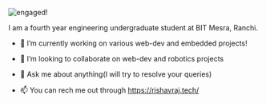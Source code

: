 ![engaged!](https://user-images.githubusercontent.com/54862783/125913036-52f0020d-560b-493e-89dc-9483b3c0165c.png)

I am a fourth year engineering undergraduate student at BIT Mesra, Ranchi.

<!--
**rishavrajRDX/rishavrajRDX** is a ✨ _special_ ✨ repository because its `README.md` (this file) appears on your GitHub profile.-->

- 🔭 I’m currently working on various web-dev and embedded projects!

- 👯 I’m looking to collaborate on web-dev and robotics projects
- 💬 Ask me about anything(I will try to resolve your queries)
- 📫 You can rech me out through https://rishavraj.tech/


